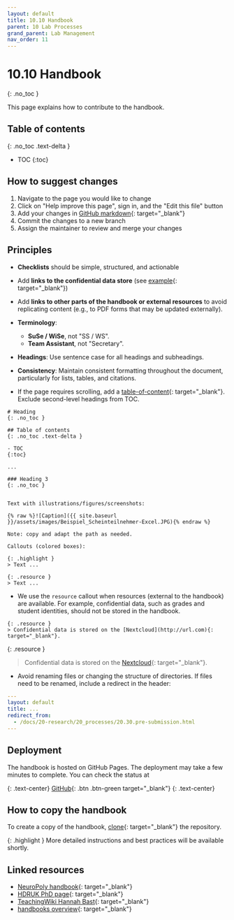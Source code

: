 ```yaml
---
layout: default
title: 10.10 Handbook
parent: 10 Lab Processes
grand_parent: Lab Management
nav_order: 11
---
```


# 10.10 Handbook
{: .no_toc }

This page explains how to contribute to the handbook.

## Table of contents
{: .no_toc .text-delta }

- TOC
{:toc}

## How to suggest changes

1. Navigate to the page you would like to change
2. Click on "Help improve this page", sign in, and the "Edit this file" button
3. Add your changes in [GitHub markdown](https://docs.github.com/de/get-started/writing-on-github/getting-started-with-writing-and-formatting-on-github/basic-writing-and-formatting-syntax){: target="_blank"}
4. Commit the changes to a new branch
5. Assign the maintainer to review and merge your changes

## Principles

- **Checklists** should be simple, structured, and actionable
- Add **links to the confidential data store** (see [example](https://digital-work-lab.github.io/handbook/docs/10-lab/12_orga.html){: target="_blank"})
- Add **links to other parts of the handbook or external resources** to avoid replicating content (e.g., to PDF forms that may be updated externally).
- **Terminology**:

    - **SuSe / WiSe**, not "SS / WS".
    - **Team Assistant**, not "Secretary".

- **Headings**: Use sentence case for all headings and subheadings.
- **Consistency**: Maintain consistent formatting throughout the document, particularly for lists, tables, and citations.
- If the page requires scrolling, add a [table-of-content](https://just-the-docs.com/docs/navigation/in-page/){: target="_blank"}. Exclude second-level headings from TOC.

```
# Heading
{: .no_toc }

## Table of contents
{: .no_toc .text-delta }

- TOC
{:toc}

...

### Heading 3
{: .no_toc }


Text with illustrations/figures/screenshots:

{% raw %}![Caption]({{ site.baseurl }}/assets/images/Beispiel_Scheinteilnehmer-Excel.JPG){% endraw %}

Note: copy and adapt the path as needed.

Callouts (colored boxes):

{: .highlight }
> Text ...

{: .resource }
> Text ...

```

- We use the `resource` callout when resources (external to the handbook) are available.
  For example, confidential data, such as grades and student identities, should not be stored in the handbook.

```
{: .resource } 
> Confidential data is stored on the [Nextcloud](http://url.com){: target="_blank"}.
```

{: .resource } 
> Confidential data is stored on the [Nextcloud](http://url.com){: target="_blank"}.

- Avoid renaming files or changing the structure of directories. If files need to be renamed, include a redirect in the header:

```yaml
---
layout: default
title: ...
redirect_from:
  - /docs/20-research/20_processes/20.30.pre-submission.html
---
```

<!-- 
Note: who is responsible
-->

<!--
{: .highlight }
A paragraph highlighted as a warning

{: .text-center}
[VC](https://vc.uni-bamberg.de/course/view.php?id=58270){: .btn .btn-blue target="_blank" }
{: .text-center}

## Contributing via git

```mermaid
gitGraph
    commit
    commit
    branch contribution
    checkout contribution
    commit
    commit
    checkout main
    merge contribution
    commit
    commit
    commit
```

## Maintainers

| Section    | Maintained by |
|------------|---------------|
| 10-lab | [@geritwagner](https://github.com/geritwagner){: target="_blank"}  |
| research   | [@geritwagner](https://github.com/geritwagner){: target="_blank"}  |
| teaching   | [@geritwagner](https://github.com/geritwagner){: target="_blank"}  |

-->

## Deployment

The handbook is hosted on GitHub Pages. The deployment may take a few minutes to complete. You can check the status at 

{: .text-center}
[GitHub](https://github.com/digital-work-lab/handbook/actions){: .btn .btn-green target="_blank"}
{: .text-center}

## How to copy the handbook

To create a copy of the handbook, [clone](https://github.com/digital-work-lab/handbook/fork){: target="_blank"} the repository.

{: .highlight }
More detailed instructions and best practices will be available shortly.

## Linked resources

- [NeuroPoly handbook](https://neuro.polymtl.ca/README.html){: target="_blank"}
- [HDRUK PhD page](https://cwcyau.github.io/hdruk-phd-handbook/){: target="_blank"}
- [TeachingWiki Hannah Bast](https://ad-wiki.informatik.uni-freiburg.de/teaching){: target="_blank"}
- [handbooks overview](https://github.com/digital-work-lab/handbooks){: target="_blank"}
